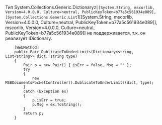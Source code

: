 Тип System.Collections.Generic.Dictionary`2[[System.String, mscorlib, Version=4.0.0.0, Culture=neutral, PublicKeyToken=b77a5c561934e089],[System.Collections.Generic.List`1[[System.String, mscorlib, Version=4.0.0.0, Culture=neutral, PublicKeyToken=b77a5c561934e089]], mscorlib, Version=4.0.0.0, Culture=neutral, PublicKeyToken=b77a5c561934e089]] не поддерживается, т.к. он реализует IDictionary.


        [WebMethod]
        public Pair DublicateToUnderLimits(Dictionary<string, List<string>> dict, string type)
        {
            Pair p = new Pair() { isErr = false, Msg = "" };
            try
            {
                new MSBDocumentsPocketController().DublicateToUnderLimits(dict, type);
            }
            catch (Exception ex)
            {
                p.isErr = true;
                p.Msg = ex.ToString();
            }
            return p;
        }
